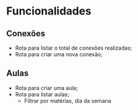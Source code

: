 # Funcionalidades

## Conexões

- Rota para listar o total de conexões realizadas;
- Rota para criar uma nova conexão;

## Aulas

- Rota para criar uma aula;
- Rota para listar aulas;
   - Filtrar por matérias, dia da semana